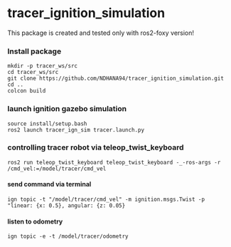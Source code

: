 # tracer_ignition_simulation

This package is created and tested only with ros2-foxy version!

### Install package
```
mkdir -p tracer_ws/src
cd tracer_ws/src
git clone https://github.com/NDHANA94/tracer_ignition_simulation.git
cd ..
colcon build
```

### launch ignition gazebo simulation
```
source install/setup.bash
ros2 launch tracer_ign_sim tracer.launch.py
```

### controlling tracer robot via teleop_twist_keyboard
```
ros2 run teleop_twist_keyboard teleop_twist_keyboard -_-ros-args -r /cmd_vel:=/model/tracer/cmd_vel
```

#### send command via terminal
```
ign topic -t "/model/tracer/cmd_vel" -m ignition.msgs.Twist -p "linear: {x: 0.5}, angular: {z: 0.05}
```
#### listen to odometry
```
ign topic -e -t /model/tracer/odometry
```